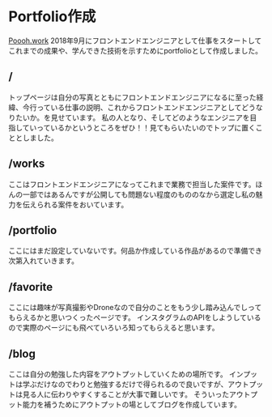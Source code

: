 # Portfolio作成
[Poooh.work](https://poooh.work/)
2018年9月にフロントエンドエンジニアとして仕事をスタートしてこれまでの成果や、学んできた技術を示すためにportfolioとして作成しました。

## /
トップページは自分の写真とともにフロントエンドエンジニアになるに至った経緯、今行っている仕事の説明、これからフロントエンドエンジニアとしてどうなりたいか。を見せています。
私の人となり、そしてどのようなエンジニアを目指していっているかというところをぜひ！！見てもらいたいのでトップに置くこととしました。

## /works
ここはフロントエンドエンジニアになってこれまで業務で担当した案件です。ほんの一部ではあるんですが公開しても問題ない程度のもののなから選定し私の魅力を伝えられる案件をおいています。

## /portfolio
ここにはまだ設定していないです。何品か作成している作品があるので準備でき次第入れていきます。

## /favorite
ここには趣味が写真撮影やDroneなので自分のことをもう少し踏み込んでしってもらえるかと思いつくったページです。
インスタグラムのAPIをしようしているので実際のページにも飛べていろいろ知ってもらえると思います。

## /blog
ここは自分の勉強した内容をアウトプットしていくための場所です。
インプットは学ぶだけなのでわりと勉強するだけで得られるので良いですが、アウトプットは見る人に伝わりやすくすることが大事で難しいです。
そういったアウトプット能力を補うためにアウトプットの場としてブログを作成しています。